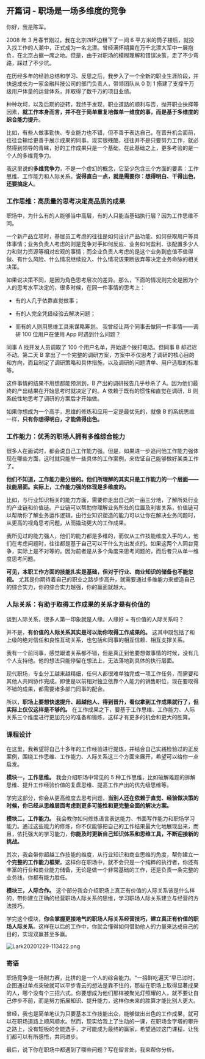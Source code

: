 ## 开篇词 - 职场是一场多维度的竞争

你好，我是陈军。

2008 年 3 月春节刚过，我在北京四环边租下了一间 6 平方米的筒子楼后，就投入找工作的人潮中，正式成为一名北漂。曾经满怀期冀在万千北漂大军中一展抱负，在北京占据一席之地。但是，由于对职场的模糊理解和错误决策，走了不少弯路，踩过了不少坑。

在历经多年的经验总结和学习、反思之后，我步入了一个全新的职业生涯阶段，并快速成长为一家金融科技公司的部门负责人，带领团队从 0 到 1 搭建了支撑千万级用户体量的运营体系，并取得了数千万的项目业绩。

种种坎坷，以及后期的逆转，我终于发现，职业道路的顺利与否，抛开职业抉择等因素，**就工作本身而言，并不在于简单重复地做单一维度的事，而是基于多维度的综合能力提升**。

比如，有些人做事勤快、专业能力也不错，但不善于表达自己，在晋升机会面前，往往会输给更善于展示成果的同事。现实很残酷，往往并不是只要努力工作，就必然得到领导的青睐，好的工作成果只是一个基础，在此基础之上，更多考验的是一个人的多维竞争力。

我这里说的**多维竞争力**，不是一个虚幻的概念，它至少包含三个方面的要素：工作思维、工作能力和人际关系。**说得直白一点，就是需要你：想得明白、干得出色，还要搞定人**。

### 工作思维：高质量的思考决定高品质的成果

职场中，为什么有的人能够当中高层，有的人只能当基础执行层？因为工作思维不同。

一个新产品立项时，基层员工考虑的往往是如何设计产品功能、如何获取用户等具体事情；业务负责人考虑的则是竞争对手如何反应、业务如何盈利、该配置多少人力和财力资源等相对宏观的事情；而企业负责人考虑的是这个业务到底值不值得做、有什么风险、什么情况继续投入、什么情况该果断放弃等决定业务命脉的相关决策。

如果说决策不同，是因为角色思考层次的差异。那么，下面的情况则完全是因为个人的思考水平决定的，很多时候，在同一件事情的思考上：

* 有的人几乎依靠直觉做事；

* 有的人完全凭借经验去解决问题；

* 而有的人则用思维工具来谋略筹划。
我曾经让两个同事去做同一件事情——调研 100 位用户在使用 App 时遇到什么问题？

同事 A 找开发人员调取了 100 个用户名单，开始逐个拨打电话。但同事 B 却迟迟不动。第二天 B 拿出了一个完整的调研方案，方案中不仅思考了调研的核心目的和方向，而且制定了调研策略和具体措施，以及调研的问题清单、用户选取的标准等。

这件事情的结果不用想都能预测到，B 产出的调研报告几乎秒杀了 A。因为他们最终的产出结果在开始思考时就决定了的。A 依赖于既有的惯性和直觉在调研，B 则系统性地思考了调研的方案后才开始做。

如果你想成为一个高手，思维的修炼和应用一定是最优先的，就像 B 的系统思维一样，**只有你想得明白，才能做得出色。**

### 工作能力：优秀的职场人拥有多维综合能力

很多人在面试时，都会说自己工作能力强。但是，如果进一步追问他工作能力强体现在哪些方面，这时就只能举一些具体的工作案例，来佐证自己能够做好某类工作了。

**他们不知道，工作能力是分层的。他们所理解的其实只是工作能力的一个层面——技能层面。实际上，工作能力强的体现是多维度的。**

比如，与行业知识相关的能力方面，需要你走出自己的一亩三分地，了解所处行业的产业链和价值链。产业链可以帮助你理解业务所处的位置及利害关系，价值链可以帮助你了解业务运作逻辑。由行业知识塑造的能力可以让你在解决业务问题时，从更高的视角思考问题，从而撬动更大的工作成果。

我所见过的能力强人，他们的能力都是多维的，而仅从工作技能维度入手的人，他们在考虑问题时，往往都是基于自己可以干什么为出发点的。如果这两个人同台竞争，实际上是不对等的。因为前者是从多个角度来思考问题的，而后者只从单一维度思考问题。

**可见，本职工作方面的技能扎实是基础，但对于行业、商业知识的储备也不能忽视。** 尤其是你期待着自己的职业之路步步高升，就需要通过多维能力来塑造自己的综合实力，你的综合实力越强，你的赢面就越大。

### 人际关系：有助于取得工作成果的关系才是有价值的

谈到人际关系，很多人第一印象就是人缘。人缘好 = 有价值的人际关系吗？

并不是，**有价值的人际关系其实是可以助你取得工作成果的。** 这其中既包括了和上级的绝对信任和良性互动关系，也包括和同事的相互信赖、相互支撑关系。

我有一个前同事，感觉跟谁关系都不错，但是真正到他要想做事情的时候，没有几个人支持他。他的想法只能停留在想法上，无法落地到具体的执行层面。

现代职场，专业分工越来越精细，任何人都很难单独完成一项工作任务，而需要和其他人共同协作完成。即使是以前相对独立依靠个人能力的销售职位，现在要取得不错的成果，都需要诸多部门同事的配合。

所以，**职场上要想快速提升、超越他人、得到晋升，看似拿到工作成果就行了，但实际上仅仅这样是不够的。** 在工作成果之下，要基于工作思维、工作能力、人际关系三个维度进行更加充分的准备和锻炼，这样才有更多的机会和更大的胜算。

### 课程设计

在这里，我希望将自己十多年的工作经验进行提炼，并结合自己实践检验过的正反案例，围绕工作思维、工作能力、人际关系这三个方面来展开，希望可以给你一点启发。

**模块一，工作思维。** 我会介绍职场中常见的 5 种工作思维，比如破解难题的拆解思维、提升工作经验价值的复盘思维、提高工作产出的优先级思维等。

学完这部分，你会从更高维度去思考问题，**当别人还在依赖于直觉、经验做决策的时候，你已经从思维层面考虑到更多可能性和更完整全面的解决方案。**

**模块二，工作能力。** 我会教你如何修炼语言表达能力、书面写作能力和职场学习能力。通过这些能力的修炼，你不仅能够把自己的工作结果最大化地展现出来，而且，依托强大的学习能力，**你能及时更新自己知识体系和思维工具，不断迎接新的挑战。**

其次，我会带你超越工作技能的维度，从行业知识和商业思维的角度，帮你建立**一个完整的工作能力框架**。这样你在职场中，就不会只是一个纯粹的执行者，你还有丰富的行业和商业能力储备，无论是做一个非常基础的工作，还是负责一条完整的业务线，你都有能力胜任。

**模块三，人际合作。** 这个部分我会介绍职场上真正有价值的人际关系该是什么样的，带你建立正确的经营职场人际关系的思维，学习职场人际关系建立与经营的方法技巧。

学完这个模块，**你会掌握更接地气的职场人际关系经营技巧，建立真正有价值的职场人际关系**。这样在以后的工作中，你就会懂得如何借助他人的力量来达成自己的目的，实现双赢甚至多赢。

![Lark20201229-113422.png](https://s0.lgstatic.com/i/image2/M01/04/29/Cip5yF_qo8uAQF_eAAIPxBwaGB4567.png)

### 寄语

职场竞争是一场耐力赛，比拼的是一个人的综合能力。“一招鲜吃遍天”早已过时，企图通过单点突破就可以平步青云的想法是靠不住的，那些在职场上取得显著成果的人，哪个没有个三招六式。你要想成为他们那样被聚光灯照耀的人，就不要让自己停步不前，而是努力拓展知识、提升能力，这样你未来的胜算才能比别人更大。

曾经，我也是简单地认为只要基本工作技能出众，能够做出出色的工作成果，就可以在职场道路上顺风顺水。然而，现实给我上了生动的一课，在职场金字塔的攀升之路上，没有短板的全能选手，才可能成为最终的赢家，希望通过这门课程，让我们都可以有所感悟，共同进步。

最后，说下你在职场中都遇到了哪些问题？写在留言处，我来帮你分析。

